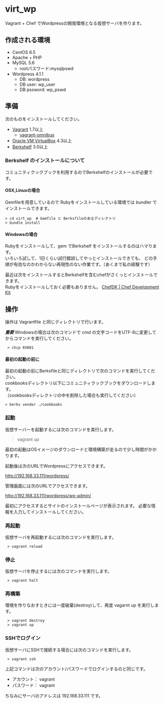 # virt_wp

Vagrant + Chef でWordpressの開発環境となる仮想サーバを作ります。

## 作成される環境

- CentOS 6.5
- Apache + PHP
- MySQL 5.6
  - rootパスワード:mysqlpswd
- Wordpress 4.1.1
  - DB: wordpress
  - DB user: wp_user
  - DB pssword: wp_pswd

## 準備

次のものをインストールしてください。

- [Vagrant](https://www.vagrantup.com/downloads.html) 1.7以上
  - [vagrant-omnibus](https://github.com/chef/vagrant-omnibus)
- [Oracle VM VirtualBox](https://www.virtualbox.org/wiki/Downloads) 4.3以上
- [Berkshelf](http://berkshelf.com/) 3.0以上

### Berkshelf のインストールについて

コミュニティクックブックを利用するのでBerkshelfのインストールが必要です。

#### OSX,Linuxの場合

Gemfileを用意しているので Rubyをインストールしている環境では bundler でインストールできます。

```
> cd virt_wp  # Gemfile と Berksfileのあるディレクトリ
> bundle install
```

#### Windowsの場合

Rubyをインストールして、gem でBerkshelf をインストールするのはハマります。  
いろいろ試して、1日くらい試行錯誤してやっとインストールできても、
どの手順が有効なのかわからない再現性のない作業です。（あくまで私の経験です）

最近は次をインストールするとBerkshelfを含むchefがさくっとインストールできます。  
Rubyをインストールしておく必要もありません。
[ ChefDK | Chef Development Kit](https://downloads.chef.io/chef-dk/windows/#/)

## 操作

操作は Vagrantfile と同じディレクトリで行います。

***重要*** Windowsの場合は次のコマンドで cmd の文字コードをUTF-8に変更してからコマンドを実行してください。

```
 > chcp 65001
```

#### 最初の起動の前に

最初の起動の前にBerksfileと同じディレクトリで次のコマンドを実行してください。  
cookbooksディレクトリ以下にコミュニティクックブックをダウンロードします。  
（cookbooksディレクトリの中を削除した場合も実行してください）

```
> berks vendor ./cookbooks
```
 
### 起動
 
仮想サーバーを起動するには次のコマンドを実行します。

 > vagrant up
 
最初の起動はOSイメージのダウンロードと環境構築が走るので少し時間がかかります。

起動後は次のURLでWordpressにアクセスできます。

http://192.168.33.111/wordpress/

管理画面には次のURLでアクセスできます。

http://192.168.33.111/wordpress/wp-admin/

最初にアクセスするとサイトのインストールページが表示されます。
必要な情報を入力してインストールしてください。

### 再起動

仮想サーバを再起動するには次のコマンドを実行します。

```
 > vagrant reload
```

### 停止

仮想サーバを停止するには次のコマンドを実行します。

```
 > vagrant halt
```

### 再構築

環境を作りなおすときには一度破棄(destroy)して、再度 vagarnt up を実行します。

```
 > vagrant destroy
 > vagrant up
```
 
### SSHでログイン

仮想サーバにSSHで接続する場合には次のコマンドを実行します。

```
 > vagrant ssh
```

上記コマンドは次のアカウント/パスワードでログインするのと同じです。

- アカウント： vagrant
- パスワード： vagrant

ちなみにサーバのアドレスは 192.168.33.111 です。


